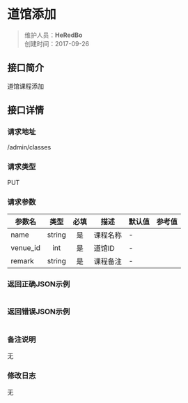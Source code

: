 # 道馆添加
>维护人员：**HeRedBo**  
>创建时间：2017-09-26

## 接口简介
道馆课程添加

## 接口详情

### 请求地址
/admin/classes

### 请求类型
PUT


### 请求参数
| 参数名 | 类型 | 必填 | 描述 | 默认值 | 参考值 |
| --- | :---: | :---: | --- | --- | --- |
| name  | string | 是 | 课程名称 | - |  |
| venue_id  | int | 是 | 道馆ID | - |  |
| remark  | string |  是 | 课程备注 | - |  |



### 返回正确JSON示例
```javascript

```
### 返回错误JSON示例
```javascript

```

### 备注说明
无

### 修改日志
无
